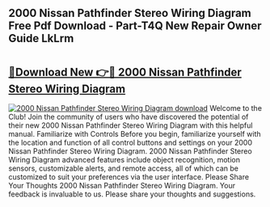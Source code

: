 ## 2000 Nissan Pathfinder Stereo Wiring Diagram Free Pdf Download - Part-T4Q New Repair Owner Guide LkLrm

# <h2><a href="http://dfhuhte.blite.top/?on=2000+Nissan+Pathfinder+Stereo+Wiring+Diagram">🔗Download New 👉🔴 2000 Nissan Pathfinder Stereo Wiring Diagram</a></h2>

[![2000 Nissan Pathfinder Stereo Wiring Diagram download](https://i.imgur.com/lujVjoI.png)](http://dfhuhte.blite.top/?on=2000+Nissan+Pathfinder+Stereo+Wiring+Diagram)
Welcome to the Club! Join the community of users who have discovered the potential of their new 2000 Nissan Pathfinder Stereo Wiring Diagram with this helpful manual. Familiarize with Controls Before you begin, familiarize yourself with the location and function of all control buttons and settings on your 2000 Nissan Pathfinder Stereo Wiring Diagram. 2000 Nissan Pathfinder Stereo Wiring Diagram advanced features include object recognition, motion sensors, customizable alerts, and remote access, all of which can be customized to suit your preferences via the user interface. Please Share Your Thoughts 2000 Nissan Pathfinder Stereo Wiring Diagram. Your feedback is invaluable to us. Please share your thoughts and suggestions.
